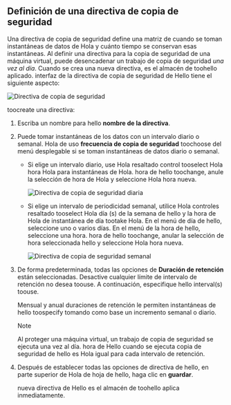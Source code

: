 ## <a name="defining-a-backup-policy"></a>Definición de una directiva de copia de seguridad
Una directiva de copia de seguridad define una matriz de cuando se toman instantáneas de datos de Hola y cuánto tiempo se conservan esas instantáneas. Al definir una directiva para la copia de seguridad de una máquina virtual, puede desencadenar un trabajo de copia de seguridad *una vez al día*. Cuando se crea una nueva directiva, es el almacén de toohello aplicado. interfaz de la directiva de copia de seguridad de Hello tiene el siguiente aspecto:

![Directiva de copia de seguridad](./media/backup-create-policy-for-vms/backup-policy.png)

toocreate una directiva:

1. Escriba un nombre para hello **nombre de la directiva**.
2. Puede tomar instantáneas de los datos con un intervalo diario o semanal. Hola de uso **frecuencia de copia de seguridad** toochoose del menú desplegable si se toman instantáneas de datos diario o semanal.
   
   * Si elige un intervalo diario, use Hola resaltado control tooselect Hola hora Hola para instantáneas de Hola. hora de hello toochange, anule la selección de hora de Hola y seleccione Hola hora nueva.
     
     ![Directiva de copia de seguridad diaria](./media/backup-create-policy-for-vms/backup-policy-daily.png) <br/>
   * Si elige un intervalo de periodicidad semanal, utilice Hola controles resaltado tooselect Hola día (s) de la semana de hello y la hora de Hola de instantánea de día tootake Hola. En el menú de día de hello, seleccione uno o varios días. En el menú de la hora de hello, seleccione una hora. hora de hello toochange, anular la selección de hora seleccionada hello y seleccione Hola hora nueva.
     
     ![Directiva de copia de seguridad semanal](./media/backup-create-policy-for-vms/backup-policy-weekly.png)
3. De forma predeterminada, todas las opciones de **Duración de retención** están seleccionadas. Desactive cualquier límite de intervalo de retención no desea toouse. A continuación, especifique hello interval(s) toouse.
   
    Mensual y anual duraciones de retención le permiten instantáneas de hello toospecify tomando como base un incremento semanal o diario.
   
   > [!NOTE]
   > Al proteger una máquina virtual, un trabajo de copia de seguridad se ejecuta una vez al día. hora de Hello cuando se ejecuta copia de seguridad de hello es Hola igual para cada intervalo de retención.
   > 
   > 
4. Después de establecer todas las opciones de directiva de hello, en parte superior de Hola de hoja de hello, haga clic en **guardar**.
   
    nueva directiva de Hello es el almacén de toohello aplica inmediatamente.

